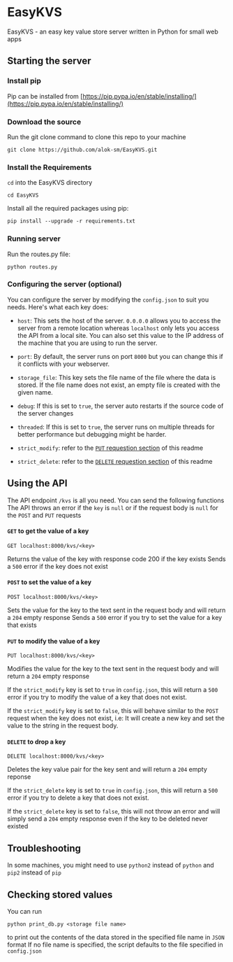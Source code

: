 # EasyKVS
EasyKVS - an easy key value store server written in Python for small web apps

## Starting the server

### Install pip

Pip can be installed from [https://pip.pypa.io/en/stable/installing/](https://pip.pypa.io/en/stable/installing/)

### Download the source

Run the git clone command to clone this repo to your machine

```
git clone https://github.com/alok-sm/EasyKVS.git
```

### Install the Requirements

`cd` into the EasyKVS directory

```
cd EasyKVS
```

Install all the required packages using pip:

```
pip install --upgrade -r requirements.txt
```


### Running server

Run the routes.py file:

```
python routes.py
```


### Configuring the server (optional)

You can configure the server by modifying the `config.json` to suit you needs. Here's what each key does:
- `host`: This sets the host of the server. `0.0.0.0` allows you to access the server from a remote location whereas `localhost` only lets you access the API from a local site. You can also set this value to the IP address of the machine that you are using to run the server.

- `port`: By default, the server runs on port `8000` but you can change this if it conflicts with your webserver.

- `storage_file`: This key sets the file name of the file where the data is stored. If the file name does not exist, an empty file is created with the given name.

- `debug`: If this is set to `true`, the server auto restarts if the source code of the server changes

- `threaded`: If this is set to `true`, the server runs on multiple threads for better performance but debugging might be harder.

- `strict_modify`: refer to the [`PUT` requestion section](https://github.com/alok-sm/EasyKVS/blob/master/README.md#put-to-modify-the-value-of-a-key) of this readme

- `strict_delete`: refer to the [`DELETE` requestion section](https://github.com/alok-sm/EasyKVS/blob/master/README.md#delete-to-drop-a-key) of this readme


## Using the API

The API endpoint `/kvs` is all you need. You can send the following functions
The API throws an error if the `key` is `null` or if the request body is `null` for the `POST` and `PUT` requests

#### `GET` to get the value of a key
```
GET localhost:8000/kvs/<key>
```

Returns the value of the key with response code 200 if the key exists
Sends a `500` error if the key does not exist
  
#### `POST` to set the value of a key
```
POST localhost:8000/kvs/<key>
```

Sets the value for the key to the text sent in the request body and will return a `204` empty response
Sends a `500` error if you try to set the value for a key that exists

#### `PUT` to modify the value of a key
```
PUT localhost:8000/kvs/<key>
```

Modifies the value for the key to the text sent in the request body and will return a `204` empty response

If the `strict_modify` key is set to `true` in `config.json`, this will return a `500` error if you try to 
modify the value of a key that does not exist. 

If the `strict_modify` key is set to `false`, this will behave similar to the `POST` request when the key 
does not exist, i.e: It will create a new key and set the value to the string in the request body.

#### `DELETE` to drop a key
```
DELETE localhost:8000/kvs/<key>
```

Deletes the key value pair for the key sent and will return a `204` empty reponse


If the `strict_delete` key is set to `true` in `config.json`, this will return a `500` error if you try to 
delete a key that does not exist. 

If the `strict_delete` key is set to `false`, this will not throw an error and will simply
send a `204` empty response even if the key to be deleted never existed

## Troubleshooting

In some machines, you might need to use `python2` instead of `python` and `pip2` instead of `pip`

## Checking stored values

You can run
```
python print_db.py <storage file name>
```
to print out the contents of the data stored in the specified file name in `JSON` format
If no file name is specified, the script defaults to the file specified in `config.json`
